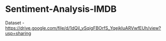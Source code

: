 # Sentiment-Analysis-IMDB

Dataset - https://drive.google.com/file/d/1dQjl_vSqigFBOrfS_YqejkIuARVwfEUh/view?usp=sharing
